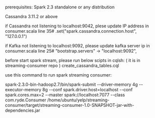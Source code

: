 
prerequisites:
Spark 2.3 standalone or any distribution

Cassandra 3.11.2 or above

if Cassandra not listening to localhost:9042, plese update IP address in consumer.scala
line 35#
      .set("spark.cassandra.connection.host", "127.0.0.1")

if Kafka not listening to localhost:9092, please update kafka server ip in consumer.scala
line 25#
	      "bootstrap.servers" -> "localhost:9092",


before start spark stream, please run below scipts in cqlsh: ( it is in streaming-consumer repo ) 
create_cassandra_tables.cql


use this command to run spark streaming consumer:

spark-2.3.0-bin-hadoop2.7/bin/spark-submit --driver-memory 4g --executor-memory 8g --conf spark.driver.host=localhost --conf spark.cores.max=2 --master spark://localhost:7077 --class com.ryde.Consumer /home/ubuntu/yelp/streaming-consumer/target/streaming-consumer-1.0-SNAPSHOT-jar-with-dependencies.jar

